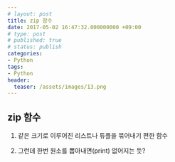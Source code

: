 ```yaml
---
# layout: post
title: zip 함수
date: 2017-05-02 16:47:32.000000000 +09:00
# type: post
# published: true
# status: publish
categories:
- Python
tags:
- Python
header:
  teaser: /assets/images/13.png
---
```

## zip 함수
<p><script src="https://gist.github.com/nck2/3b9580bb2d87437cf4a46cc22021a842.js"></script></p>
<ol>
<li>
<p>같은 크기로 이루어진 리스트나 튜플을 묶어내기 편한 함수</p>
</li>
<li>
<p>그런데 한번 원소를 뽑아내면(print) 없어지는 듯?</p>
</li>
</ol>
